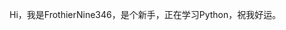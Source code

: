 Hi，我是FrothierNine346，是个新手，正在学习Python，祝我好运。

<!-- - 👋 Hi, I’m @FrothierNine346
- 👀 I’m interested in Programming
- 🌱 I’m currently learning Python
- 💞️ I’m looking to collaborate on ...
- 📫 How to reach me ... -->

<!---
FrothierNine346/FrothierNine346 is a ✨ special ✨ repository because its `README.md` (this file) appears on your GitHub profile.
You can click the Preview link to take a look at your changes.
--->
